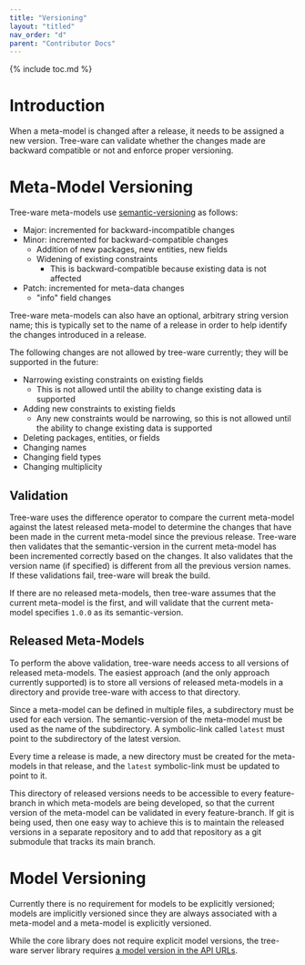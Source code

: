 ```yaml
---
title: "Versioning"
layout: "titled"
nav_order: "d"
parent: "Contributor Docs"
---
```


{% include toc.md %}

# Introduction

When a meta-model is changed after a release, it needs to be assigned a new version. Tree-ware can validate whether the
changes made are backward compatible or not and enforce proper versioning.

# Meta-Model Versioning

Tree-ware meta-models use [semantic-versioning](https://semver.org) as follows:

* Major: incremented for backward-incompatible changes
* Minor: incremented for backward-compatible changes
    * Addition of new packages, new entities, new fields
    * Widening of existing constraints
        * This is backward-compatible because existing data is not affected
* Patch: incremented for meta-data changes
    * "info" field changes

Tree-ware meta-models can also have an optional, arbitrary string version name; this is typically set to the name of a
release in order to help identify the changes introduced in a release.

The following changes are not allowed by tree-ware currently; they will be supported in the future:

* Narrowing existing constraints on existing fields
    * This is not allowed until the ability to change existing data is supported
* Adding new constraints to existing fields
    * Any new constraints would be narrowing, so this is not allowed until the ability to change existing data is
      supported
* Deleting packages, entities, or fields
* Changing names
* Changing field types
* Changing multiplicity

## Validation

Tree-ware uses the difference operator to compare the current meta-model against the latest released meta-model to
determine the changes that have been made in the current meta-model since the previous release. Tree-ware then validates
that the semantic-version in the current meta-model has been incremented correctly based on the changes. It also
validates that the version name (if specified) is different from all the previous version names. If these validations
fail, tree-ware will break the build.

If there are no released meta-models, then tree-ware assumes that the current meta-model is the first, and will validate
that the current meta-model specifies `1.0.0` as its semantic-version.

## Released Meta-Models

To perform the above validation, tree-ware needs access to all versions of released meta-models. The easiest approach
(and the only approach currently supported) is to store all versions of released meta-models in a directory and provide
tree-ware with access to that directory.

Since a meta-model can be defined in multiple files, a subdirectory must be used for each version. The semantic-version
of the meta-model must be used as the name of the subdirectory. A symbolic-link called `latest` must point to the
subdirectory of the latest version.

Every time a release is made, a new directory must be created for the meta-models in that release, and the `latest`
symbolic-link must be updated to point to it.

This directory of released versions needs to be accessible to every feature-branch in which meta-models are being
developed, so that the current version of the meta-model can be validated in every feature-branch. If git is being used,
then one easy way to achieve this is to maintain the released versions in a separate repository and to add that
repository as a git submodule that tracks its main branch.

# Model Versioning

Currently there is no requirement for models to be explicitly versioned; models are implicitly versioned since they are
always associated with a meta-model and a meta-model is explicitly versioned.

While the core library does not require explicit model versions, the tree-ware server library requires [a model version
in the API URLs](http://www.tree-ware.org/tree-ware-kotlin-server/user/api.html#versioning).